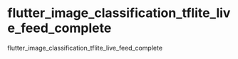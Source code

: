 # flutter_image_classification_tflite_live_feed_complete
flutter_image_classification_tflite_live_feed_complete
